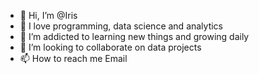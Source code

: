 - 👋 Hi, I’m @Iris
- 👀 I love programming, data science and analytics
- 🌱 I’m addicted to learning new things and growing daily
- 💞️ I’m looking to collaborate on data projects
- 📫 How to reach me Email
